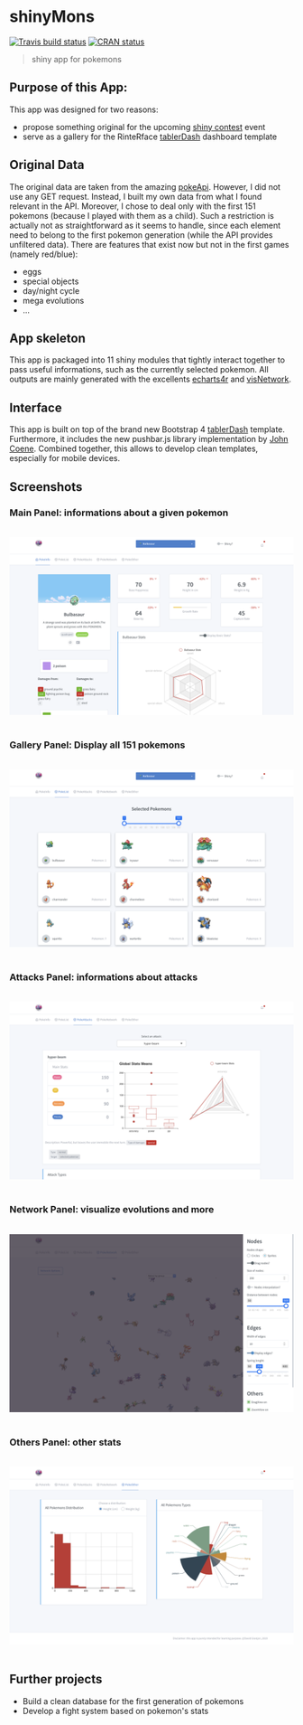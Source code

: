 # shinyMons
[![Travis build status](https://travis-ci.com/DivadNojnarg/shinyMons.svg?branch=master)](https://travis-ci.com/DivadNojnarg/shinyMons)
[![CRAN status](https://www.r-pkg.org/badges/version/shinyMons)](https://cran.r-project.org/package=shinyMons)

> shiny app for pokemons

## Purpose of this App:
This app was designed for two reasons:

- propose something original for the upcoming [shiny contest](https://blog.rstudio.com/2019/01/07/first-shiny-contest/) event
- serve as a gallery for the RinteRface [tablerDash](https://github.com/RinteRface/tablerDash) 
dashboard template

## Original Data
The original data are taken from the amazing [pokeApi](https://pokeapi.co). However, 
I did not use any GET request. Instead, I built my own data from what I found relevant in the API.
Moreover, I chose to deal only with the first 151 pokemons (because I played with them as a child).
Such a restriction is actually not as straightforward as it seems to handle, since each element need to
belong to the first pokemon generation (while the API provides unfiltered data). There are features 
that exist now but not in the first games (namely red/blue):

- eggs
- special objects
- day/night cycle
- mega evolutions
- ...

## App skeleton
This app is packaged into 11 shiny modules that tightly interact together to pass useful informations,
such as the currently selected pokemon. All outputs are mainly generated with the excellents  [echarts4r](https://github.com/JohnCoene/echarts4r) and [visNetwork](https://datastorm-open.github.io/visNetwork/).

## Interface
This app is built on top of the brand new Bootstrap 4 [tablerDash](https://github.com/RinteRface/tablerDash) template. Furthermore, it 
includes the new pushbar.js library implementation by [John Coene](https://github.com/JohnCoene/pushbar). Combined together, this allows to develop clean templates,
especially for mobile devices. 

## Screenshots

### Main Panel: informations about a given pokemon
<br>
<img src="man/figures/shinyMons_1.png">
<br>
<br>

### Gallery Panel: Display all 151 pokemons
<br>
<img src="man/figures/shinyMons_2.png">
<br>
<br>

### Attacks Panel: informations about attacks
<br>
<img src="man/figures/shinyMons_3.png">
<br>
<br>

### Network Panel: visualize evolutions and more
<br>
<img src="man/figures/shinyMons_4.png">
<br>
<br>

### Others Panel: other stats
<br>
<img src="man/figures/shinyMons_5.png">
<br>
<br>

## Further projects
- Build a clean database for the first generation of pokemons
- Develop a fight system based on pokemon's stats
